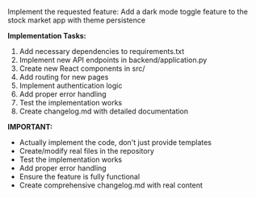 
Implement the requested feature: Add a dark mode toggle feature to the stock market app with theme persistence

**Implementation Tasks:**
1. Add necessary dependencies to requirements.txt
2. Implement new API endpoints in backend/application.py
3. Create new React components in src/
4. Add routing for new pages
5. Implement authentication logic
6. Add proper error handling
7. Test the implementation works
8. Create changelog.md with detailed documentation

**IMPORTANT:** 
- Actually implement the code, don't just provide templates
- Create/modify real files in the repository
- Test the implementation works
- Add proper error handling
- Ensure the feature is fully functional
- Create comprehensive changelog.md with real content

